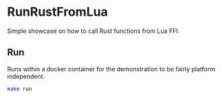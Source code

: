 # RunRustFromLua

Simple showcase on how to call Rust functions from Lua FFI.

## Run
Runs within a docker container for the demonstration to be fairly platform independent.

```bash
make run
```

